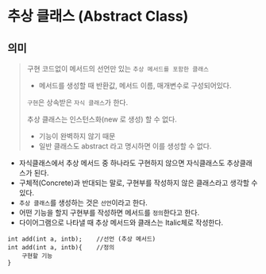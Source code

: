 # 추상 클래스 (Abstract Class)

## 의미
> 구현 코드없이 메서드의 선언만 있는 ```추상 메서드를 포함한 클래스```
> - 메서드를 생성할 때 반환값, 메서드 이름, 매개변수로 구성되어있다.
>
> ```구현```은 상속받은 ```자식 클래스```가 한다.
>
> 추상 클래스는 인스턴스화(new 로 생성) 할 수 없다.
> - 기능이 완벽하지 않기 때문
> - 일반 클래스도 abstract 라고 명시하면 이를 생성할 수 없다.
- 자식클래스에서 추상 메서드 중 하나라도 구현하지 않으면 자식클래스도 추상클래스가 된다.
- 구체적(Concrete)과 반대되는 말로, 구현부를 작성하지 않은 클래스라고 생각할 수 있다.
 - ```추상 클래스```를 생성하는 것은 ```선언```이라고 한다.
 - 어떤 기능을 할지 구현부를 작성하면 메서드를 ```정의```한다고 한다.
- 다이어그램으로 나타낼 때 추상 메서드와 클래스는 Italic체로 작성한다.
```
int add(int a, intb);	 //선언 (추상 메서드)
int add(int a, intb){	 //정의
	구현할 기능
}
```



